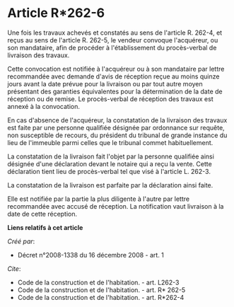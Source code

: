 # Article R*262-6

Une fois les travaux achevés et constatés au sens de l'article R. 262-4, et reçus au sens de l'article R. 262-5, le vendeur
convoque l'acquéreur, ou son mandataire, afin de procéder à l'établissement du procès-verbal de livraison des travaux. 

Cette convocation est notifiée à l'acquéreur ou à son mandataire par lettre recommandée avec demande d'avis de réception
reçue au moins quinze jours avant la date prévue pour la livraison ou par tout autre moyen présentant des garanties
équivalentes pour la détermination de la date de réception ou de remise. Le procès-verbal de réception des travaux est annexé
à la convocation. 

En cas d'absence de l'acquéreur, la constatation de la livraison des travaux est faite par une personne qualifiée désignée
par ordonnance sur requête, non susceptible de recours, du président du tribunal de grande instance du lieu de l'immeuble
parmi celles que le tribunal commet habituellement. 

La constatation de la livraison fait l'objet par la personne qualifiée ainsi désignée d'une déclaration devant le notaire qui
a reçu la vente. Cette déclaration tient lieu de procès-verbal tel que visé à l'article L. 262-3. 

La constatation de la livraison est parfaite par la déclaration ainsi faite. 

Elle est notifiée par la partie la plus diligente à l'autre par lettre recommandée avec accusé de réception. La notification
vaut livraison à la date de cette réception.

**Liens relatifs à cet article**

_Créé par_:

  - Décret n°2008-1338 du 16 décembre 2008 - art. 1

_Cite_:

  - Code de la construction et de l'habitation. - art. L262-3
  - Code de la construction et de l'habitation. - art. R* 262-5
  - Code de la construction et de l'habitation. - art. R*262-4
